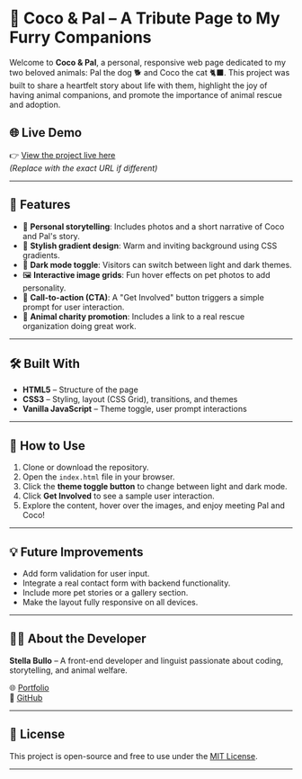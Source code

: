 # 🐾 Coco & Pal – A Tribute Page to My Furry Companions

Welcome to **Coco & Pal**, a personal, responsive web page dedicated to my two beloved animals: Pal the dog 🐕 and Coco the cat 🐈‍⬛. This project was built to share a heartfelt story about life with them, highlight the joy of having animal companions, and promote the importance of animal rescue and adoption.

## 🌐 Live Demo

👉 [View the project live here](https://stellabullo.com/)  
*(Replace with the exact URL if different)*

---

## 📌 Features

- 💖 **Personal storytelling**: Includes photos and a short narrative of Coco and Pal's story.
- 🌈 **Stylish gradient design**: Warm and inviting background using CSS gradients.
- 🎨 **Dark mode toggle**: Visitors can switch between light and dark themes.
- 🖼️ **Interactive image grids**: Fun hover effects on pet photos to add personality.
- 📧 **Call-to-action (CTA)**: A "Get Involved" button triggers a simple prompt for user interaction.
- 🐾 **Animal charity promotion**: Includes a link to a real rescue organization doing great work.

---

## 🛠️ Built With

- **HTML5** – Structure of the page  
- **CSS3** – Styling, layout (CSS Grid), transitions, and themes  
- **Vanilla JavaScript** – Theme toggle, user prompt interactions

---

## 📂 How to Use

1. Clone or download the repository.
2. Open the `index.html` file in your browser.
3. Click the **theme toggle button** to change between light and dark mode.
4. Click **Get Involved** to see a sample user interaction.
5. Explore the content, hover over the images, and enjoy meeting Pal and Coco!

---

## 💡 Future Improvements

- Add form validation for user input.
- Integrate a real contact form with backend functionality.
- Include more pet stories or a gallery section.
- Make the layout fully responsive on all devices.

---

## 🙋‍♀️ About the Developer

**Stella Bullo** – A front-end developer and linguist passionate about coding, storytelling, and animal welfare.

🌐 [Portfolio](https://stellabullo.com/)  
🐙 [GitHub](https://github.com/Stella5791)

---

## 📄 License

This project is open-source and free to use under the [MIT License](LICENSE).

---

